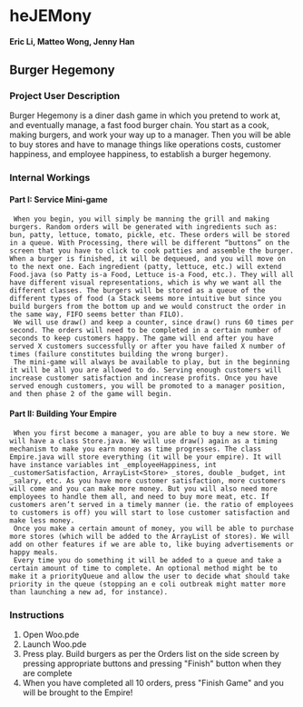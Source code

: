 # heJEMony
#### Eric Li, Matteo Wong, Jenny Han

## Burger Hegemony

### Project User Description
Burger Hegemony is a diner dash game in which you pretend to work at, and eventually manage, a fast food burger chain. You start as a cook, making burgers, and work your way up to a manager. Then you will be able to buy stores and have to manage things like operations costs, customer happiness, and employee happiness, to establish a burger hegemony.

### Internal Workings
#### Part I: Service Mini-game
     When you begin, you will simply be manning the grill and making burgers. Random orders will be generated with ingredients such as: bun, patty, lettuce, tomato, pickle, etc. These orders will be stored in a queue. With Processing, there will be different “buttons” on the screen that you have to click to cook patties and assemble the burger. When a burger is finished, it will be dequeued, and you will move on to the next one. Each ingredient (patty, lettuce, etc.) will extend Food.java (so Patty is-a Food, Lettuce is-a Food, etc.). They will all have different visual representations, which is why we want all the different classes. The burgers will be stored as a queue of the different types of food (a Stack seems more intuitive but since you build burgers from the bottom up and we would construct the order in the same way, FIFO seems better than FILO).
     We will use draw() and keep a counter, since draw() runs 60 times per second. The orders will need to be completed in a certain number of seconds to keep customers happy. The game will end after you have served X customers successfully or after you have failed X number of times (failure constitutes building the wrong burger).
     The mini-game will always be available to play, but in the beginning it will be all you are allowed to do. Serving enough customers will increase customer satisfaction and increase profits. Once you have served enough customers, you will be promoted to a manager position, and then phase 2 of the game will begin.
 
#### Part II: Building Your Empire
     When you first become a manager, you are able to buy a new store. We will have a class Store.java. We will use draw() again as a timing mechanism to make you earn money as time progresses. The class Empire.java will store everything (it will be your empire). It will have instance variables int _employeeHappiness, int _customerSatisfaction, ArrayList<Store> _stores, double _budget, int _salary, etc. As you have more customer satisfaction, more customers will come and you can make more money. But you will also need more employees to handle them all, and need to buy more meat, etc. If customers aren’t served in a timely manner (ie. the ratio of employees to customers is off) you will start to lose customer satisfaction and make less money.
     Once you make a certain amount of money, you will be able to purchase more stores (which will be added to the ArrayList of stores). We will add on other features if we are able to, like buying advertisements or happy meals.
     Every time you do something it will be added to a queue and take a certain amount of time to complete. An optional method might be to make it a priorityQueue and allow the user to decide what should take priority in the queue (stopping an e coli outbreak might matter more than launching a new ad, for instance).


### Instructions
1. Open Woo.pde
2. Launch Woo.pde
3. Press play. Build burgers as per the Orders list on the side screen by pressing appropriate buttons and pressing "Finish" button when they are complete
4. When you have completed all 10 orders, press "Finish Game" and you will be brought to the Empire!
